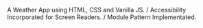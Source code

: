 A Weather App using HTML, CSS and Vanilla JS. / Accessibility Incorporated for Screen Readers.  / Module Pattern Implementated. 

